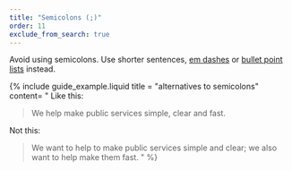 ```yaml
---
title: "Semicolons (;)"
order: 11
exclude_from_search: true
---
```


Avoid using semicolons. Use shorter sentences, [em dashes](#em-dashes) or [bullet point lists](/content-structure/#bullet-point-lists) instead.

{% include guide_example.liquid
  title = "alternatives to semicolons"
  content= "
Like this:

> We help make public services simple, clear and fast.

Not this:

> We want to help to make public services simple and clear; we also want to help make them fast.
"
%}

